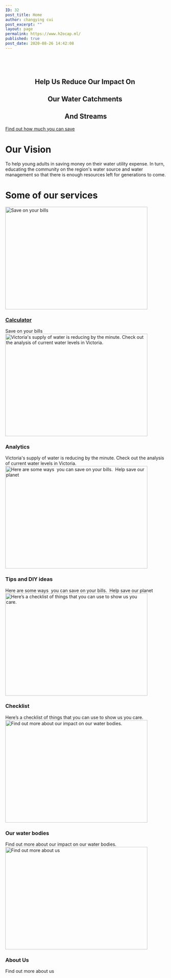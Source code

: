 ```yaml
---
ID: 32
post_title: Home
author: changying cui
post_excerpt: ""
layout: page
permalink: https://www.h2ocap.ml/
published: true
post_date: 2020-08-26 14:42:08
---
```

<!-- wp:paragraph -->
<p></p>
<!-- /wp:paragraph -->

<p><!--themify_builder_static--></p>
<h2 style="text-align: center;">&nbsp;</h2>
<h2 style="text-align: center;"><strong>Help Us Reduce&nbsp;</strong><strong>Our Impact On&nbsp;</strong></h2>
<h2 style="text-align: center;"><strong>Our Water Catchments&nbsp;</strong></h2>
<h2 style="text-align: center;"><strong>And Streams</strong></h2>
<p><a href="http://h2ocap.ml/calculator/"> Find out how much you can save </a></p>
<h1>Our Vision<br></h1>
<p>To help young adults in saving money on their water utility expense. In turn, educating the community on the region's water source and water management so that there is enough resources left for generations to come.</p>
<h1>Some of our services<br></h1>
<p><a href="http://h2ocap.ml/calculator"> <img loading="lazy" src="http://www.h2ocap.ml/wp-content/uploads/2020/08/3133-1024x1024-445x320.jpg" width="445" height="320" title="Calculator" alt="Save on your bills"> </a> </p>
<h3> <a href="http://h2ocap.ml/calculator"> Calculator </a> </h3>
<p> Save on your bills<br>
<img loading="lazy" src="http://www.h2ocap.ml/wp-content/uploads/2020/08/chart-2785962_1920-1024x678-445x320.jpg" width="445" height="320" title="Analytics" alt="Victoria's supply of water is reducing by the minute. Check out the analysis of current water levels in Victoria."> </p>
<h3> Analytics </h3>
<p> Victoria's supply of water is reducing by the minute. Check out the analysis of current water levels in Victoria.<br>
<img loading="lazy" src="http://www.h2ocap.ml/wp-content/uploads/2020/08/4245984-1024x683-445x320.jpg" width="445" height="320" title="Tips and DIY ideas" alt="Here are some ways&nbsp; you can save on your bills.&nbsp; Help save our planet"> </p>
<h3> Tips and DIY ideas </h3>
<p> Here are some ways&nbsp; you can save on your bills.&nbsp; Help save our planet<br>
<img loading="lazy" src="http://www.h2ocap.ml/wp-content/uploads/2020/08/316915-P8VD0O-226-1024x683-445x320.jpg" width="445" height="320" title="Checklist" alt="Here’s a checklist of things that you can use to show us you care."> </p>
<h3> Checklist </h3>
<p> Here’s a checklist of things that you can use to show us you care.<br>
<img loading="lazy" src="http://www.h2ocap.ml/wp-content/uploads/2020/08/9312-1024x819-445x320.jpg" width="445" height="320" title="Our water bodies" alt="Find out more about our impact on our water bodies."> </p>
<h3> Our water bodies </h3>
<p> Find out more about our impact on our water bodies.<br>
<img loading="lazy" src="http://www.h2ocap.ml/wp-content/uploads/2020/08/155638-OUET39-141-1024x684-445x320.jpg" width="445" height="320" title="About Us" alt="Find out more about us"> </p>
<h3> About Us </h3>
<p> Find out more about us<!--/themify_builder_static--></p>